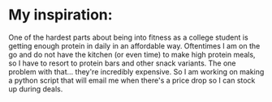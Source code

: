 # **My inspiration:**<br>

One of the hardest parts about being into fitness as a college student is getting enough protein in daily in an affordable way. Oftentimes I am on the go and do not have the kitchen (or even time) to make high protein meals, so I have to resort to protein bars and other snack variants. The one problem with that... they're incredibly expensive. So I am working on making a python script that will email me when there's a price drop so I can stock up during deals.
